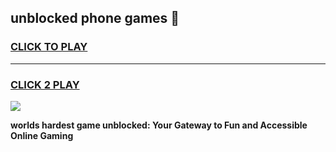 
## unblocked phone games 👋
<h3>
<a href="https://premium.freeplayer.one?title=unblocked_phone_games&ref=13F">CLICK TO PLAY</a></h3>
<hr>

<h3>
<a href="https://premium.freeplayer.one?title=unblocked_phone_games&ref=13F">CLICK 2 PLAY</a>
  
</h3>

<a href="https://premium.freeplayer.one?title=unblocked_phone_games&ref=12F/"><img src="https://clearcache.store/games.png"></a>


**worlds hardest game unblocked: Your Gateway to Fun and Accessible Online Gaming**
